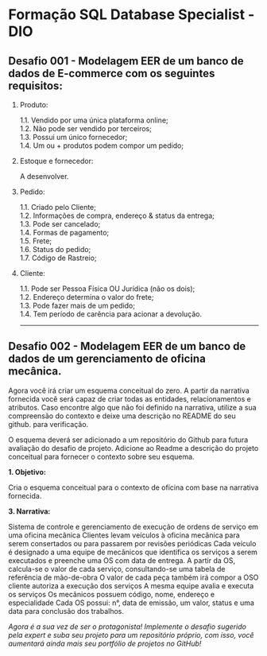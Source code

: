 # Formação SQL Database Specialist - DIO

## Desafio 001 - Modelagem EER de um banco de dados de E-commerce com os seguintes requisitos:

1. Produto:

   1.1. Vendido por uma única plataforma online; <br>
   1.2. Não pode ser vendido por terceiros; <br>
   1.3. Possui um único fornecedor; <br>
   1.4. Um ou + produtos podem compor um pedido; <br>

3. Estoque e fornecedor: 

    A desenvolver. 

4. Pedido:

   1.1. Criado pelo Cliente; <br>
   1.2. Informações de compra, endereço & status da entrega; <br>
   1.3. Pode ser cancelado; <br>
   1.4. Formas de pagamento; <br>
   1.5. Frete; <br>
   1.6. Status do pedido; <br>
   1.7. Código de Rastreio; <br>

5. Cliente:

   1.1. Pode ser Pessoa Física OU Jurídica (não os dois); <br>
   1.2. Endereço determina o valor do frete; <br>
   1.3. Pode fazer mais de um pedido; <br>
   1.4. Tem período de carência para acionar a devolução.<br>

   -------------------

## Desafio 002 - Modelagem EER de um banco de dados de um gerenciamento de oficina mecânica.

Agora você irá criar um esquema conceitual do zero. A partir da narrativa fornecida você será capaz de criar todas as entidades, relacionamentos e atributos. Caso encontre algo que não foi definido na narrativa, utilize a sua compreensão do contexto e deixe uma descrição no README do seu github. para verificação.

O esquema deverá ser adicionado a um repositório do Github para futura avaliação do desafio de projeto. Adicione ao Readme a descrição do projeto conceitual para fornecer o contexto sobre seu esquema.

**1. Objetivo: <br>**

Cria o esquema conceitual para o contexto de oficina com base na narrativa fornecida. <br>

**3. Narrativa: <br>**

   Sistema de controle e gerenciamento de execução de ordens de serviço em uma oficina mecânica
   Clientes levam veículos à oficina mecânica para serem consertados ou para passarem por revisões  periódicas
   Cada veículo é designado a uma equipe de mecânicos que identifica os serviços a serem executados e preenche uma OS com data de entrega.
   A partir da OS, calcula-se o valor de cada serviço, consultando-se uma tabela de referência de mão-de-obra
   O valor de cada peça também irá compor a OSO cliente autoriza a execução dos serviços
   A mesma equipe avalia e executa os serviços
   Os mecânicos possuem código, nome, endereço e especialidade
   Cada OS possui: n°, data de emissão, um valor, status e uma data para conclusão dos trabalhos.

_Agora é a sua vez de ser o protagonista! Implemente o desafio sugerido pela expert e suba seu projeto para um repositório próprio, com isso, você aumentará ainda mais seu portfólio de projetos no GitHub!_
